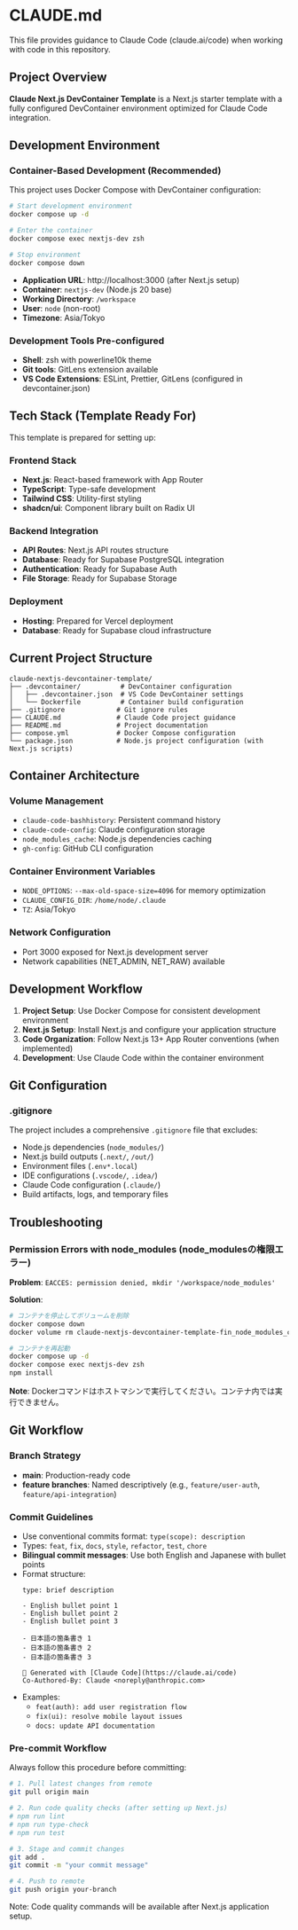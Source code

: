 # CLAUDE.md

This file provides guidance to Claude Code (claude.ai/code) when working with code in this repository.

## Project Overview

**Claude Next.js DevContainer Template** is a Next.js starter template with a fully configured DevContainer environment optimized for Claude Code integration.

## Development Environment

### Container-Based Development (Recommended)
This project uses Docker Compose with DevContainer configuration:

```bash
# Start development environment
docker compose up -d

# Enter the container
docker compose exec nextjs-dev zsh

# Stop environment
docker compose down
```

- **Application URL**: http://localhost:3000 (after Next.js setup)
- **Container**: `nextjs-dev` (Node.js 20 base)
- **Working Directory**: `/workspace`
- **User**: `node` (non-root)
- **Timezone**: Asia/Tokyo

### Development Tools Pre-configured
- **Shell**: zsh with powerline10k theme
- **Git tools**: GitLens extension available
- **VS Code Extensions**: ESLint, Prettier, GitLens (configured in devcontainer.json)

## Tech Stack (Template Ready For)

This template is prepared for setting up:

### Frontend Stack
- **Next.js**: React-based framework with App Router
- **TypeScript**: Type-safe development
- **Tailwind CSS**: Utility-first styling
- **shadcn/ui**: Component library built on Radix UI

### Backend Integration
- **API Routes**: Next.js API routes structure
- **Database**: Ready for Supabase PostgreSQL integration
- **Authentication**: Ready for Supabase Auth
- **File Storage**: Ready for Supabase Storage

### Deployment
- **Hosting**: Prepared for Vercel deployment
- **Database**: Ready for Supabase cloud infrastructure

## Current Project Structure

```
claude-nextjs-devcontainer-template/
├── .devcontainer/          # DevContainer configuration
│   ├── .devcontainer.json  # VS Code DevContainer settings
│   └── Dockerfile          # Container build configuration
├── .gitignore             # Git ignore rules
├── CLAUDE.md              # Claude Code project guidance
├── README.md              # Project documentation
├── compose.yml            # Docker Compose configuration
└── package.json           # Node.js project configuration (with Next.js scripts)
```

## Container Architecture

### Volume Management
- `claude-code-bashhistory`: Persistent command history
- `claude-code-config`: Claude configuration storage
- `node_modules_cache`: Node.js dependencies caching
- `gh-config`: GitHub CLI configuration

### Container Environment Variables
- `NODE_OPTIONS`: `--max-old-space-size=4096` for memory optimization
- `CLAUDE_CONFIG_DIR`: `/home/node/.claude`
- `TZ`: Asia/Tokyo

### Network Configuration
- Port 3000 exposed for Next.js development server
- Network capabilities (NET_ADMIN, NET_RAW) available

## Development Workflow

1. **Project Setup**: Use Docker Compose for consistent development environment
2. **Next.js Setup**: Install Next.js and configure your application structure
3. **Code Organization**: Follow Next.js 13+ App Router conventions (when implemented)
4. **Development**: Use Claude Code within the container environment

## Git Configuration

### .gitignore
The project includes a comprehensive `.gitignore` file that excludes:
- Node.js dependencies (`node_modules/`)
- Next.js build outputs (`.next/`, `/out/`)
- Environment files (`.env*.local`)
- IDE configurations (`.vscode/`, `.idea/`)
- Claude Code configuration (`.claude/`)
- Build artifacts, logs, and temporary files

## Troubleshooting

### Permission Errors with node_modules (node_modulesの権限エラー)

**Problem**: `EACCES: permission denied, mkdir '/workspace/node_modules'`

**Solution**:
```bash
# コンテナを停止してボリュームを削除
docker compose down
docker volume rm claude-nextjs-devcontainer-template-fin_node_modules_cache

# コンテナを再起動
docker compose up -d
docker compose exec nextjs-dev zsh
npm install
```

**Note**: Dockerコマンドはホストマシンで実行してください。コンテナ内では実行できません。

## Git Workflow

### Branch Strategy
- **main**: Production-ready code
- **feature branches**: Named descriptively (e.g., `feature/user-auth`, `feature/api-integration`)

### Commit Guidelines
- Use conventional commits format: `type(scope): description`
- Types: `feat`, `fix`, `docs`, `style`, `refactor`, `test`, `chore`
- **Bilingual commit messages**: Use both English and Japanese with bullet points
- Format structure:
  ```
  type: brief description
  
  - English bullet point 1
  - English bullet point 2
  - English bullet point 3
  
  - 日本語の箇条書き 1
  - 日本語の箇条書き 2
  - 日本語の箇条書き 3
  
  🤖 Generated with [Claude Code](https://claude.ai/code)
  Co-Authored-By: Claude <noreply@anthropic.com>
  ```
- Examples:
  - `feat(auth): add user registration flow`
  - `fix(ui): resolve mobile layout issues`
  - `docs: update API documentation`

### Pre-commit Workflow
Always follow this procedure before committing:
```bash
# 1. Pull latest changes from remote
git pull origin main

# 2. Run code quality checks (after setting up Next.js)
# npm run lint
# npm run type-check
# npm run test

# 3. Stage and commit changes
git add .
git commit -m "your commit message"

# 4. Push to remote
git push origin your-branch
```

Note: Code quality commands will be available after Next.js application setup.